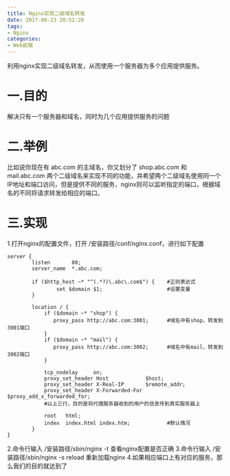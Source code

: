 ```yaml
---
title: Nginx实现二级域名转发
date: 2017-06-23 20:52:28
tags:
- Nginx
categories:
- Web前端
---
```

利用nginx实现二级域名转发，从而使用一个服务器为多个应用提供服务。
<!--more-->
# 一.目的
解决只有一个服务器和域名，同时为几个应用提供服务的问题
# 二.举例
比如说你现在有 abc.com 的主域名，你又划分了 shop.abc.com 和 mail.abc.com 两个二级域名来实现不同的功能，并希望两个二级域名使用同一个IP地址和端口访问，但是提供不同的服务，nginx则可以监听指定的端口，根据域名的不同将请求转发给相应的端口。

# 三.实现

1.打开nginx的配置文件，打开  /安装路径/conf/nginx.conf，进行如下配置
```
server {  
        listen       80;  
        server_name  *.abc.com;  
  
        if ($http_host ~* "^(.*?)\.abc\.com$") {    #正则表达式  
                set $domain $1;                     #设置变量  
        }  
  
        location / {  
            if ($domain ~* "shop") {  
               proxy_pass http://abc.com:3001;      #域名中有shop，转发到3001端口  
            }  
            if ($domain ~* "mail") {  
               proxy_pass http://abc.com:3002;      #域名中有mail，转发到3002端口  
            }  
  
            tcp_nodelay     on;  
            proxy_set_header Host            $host;  
            proxy_set_header X-Real-IP       $remote_addr;  
            proxy_set_header X-Forwarded-For $proxy_add_x_forwarded_for;  
            #以上三行，目的是将代理服务器收到的用户的信息传到真实服务器上  
              
            root   html;  
            index  index.html index.htm;            #默认情况  
        }  
}  
```
2.命令行输入 /安装路径/sbin/nginx -t 查看nginx配置是否正确
3.命令行输入 /安装路径/sbin/nginx -s reload 重新加载nginx
4.如果相应端口上有对应的服务，那么我们的目的就达到了
